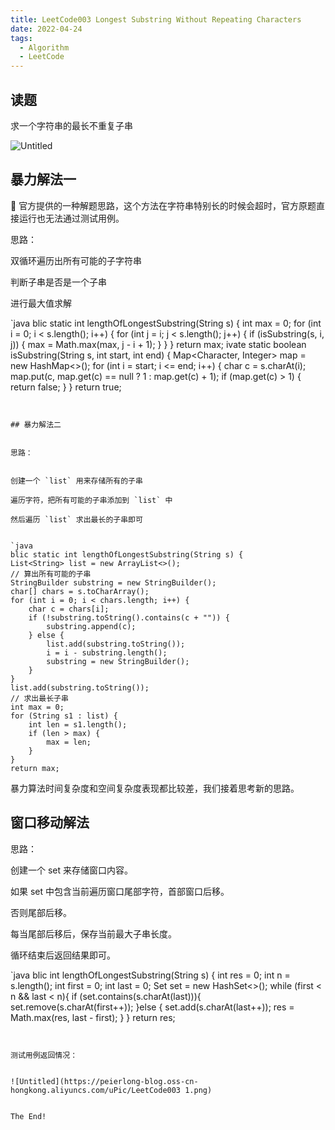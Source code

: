 ```yaml
---
title: LeetCode003 Longest Substring Without Repeating Characters
date: 2022-04-24
tags:
  - Algorithm
  - LeetCode
---
```


## 读题


求一个字符串的最长不重复子串


![Untitled](https://peierlong-blog.oss-cn-hongkong.aliyuncs.com/uPic/LeetCode003.png)


## 暴力解法一


🚫 官方提供的一种解题思路，这个方法在字符串特别长的时候会超时，官方原题直接运行也无法通过测试用例。


思路：


双循环遍历出所有可能的子字符串

判断子串是否是一个子串

进行最大值求解


`java
blic static int lengthOfLongestSubstring(String s) {
  int max = 0;
  for (int i = 0; i < s.length(); i++) {
      for (int j = i; j < s.length(); j++) {
          if (isSubstring(s, i, j)) {
              max = Math.max(max, j - i + 1);
          }
      }
  }
  return max;
ivate static boolean isSubstring(String s, int start, int end) {
  Map<Character, Integer> map = new HashMap<>();
  for (int i = start; i <= end; i++) {
      char c = s.charAt(i);
      map.put(c, map.get(c) == null ? 1 : map.get(c) + 1);
      if (map.get(c) > 1) {
          return false;
      }
  }
  return true;
```


## 暴力解法二


思路：


创建一个 `list` 用来存储所有的子串

遍历字符，把所有可能的子串添加到 `list` 中

然后遍历 `list` 求出最长的子串即可


`java
blic static int lengthOfLongestSubstring(String s) {
List<String> list = new ArrayList<>();
// 算出所有可能的子串
StringBuilder substring = new StringBuilder();
char[] chars = s.toCharArray();
for (int i = 0; i < chars.length; i++) {
    char c = chars[i];
    if (!substring.toString().contains(c + "")) {
        substring.append(c);
    } else {
        list.add(substring.toString());
        i = i - substring.length();
        substring = new StringBuilder();
    }
}
list.add(substring.toString());
// 求出最长子串
int max = 0;
for (String s1 : list) {
    int len = s1.length();
    if (len > max) {
        max = len;
    }
}
return max;
```


暴力算法时间复杂度和空间复杂度表现都比较差，我们接着思考新的思路。


## 窗口移动解法


思路：


创建一个 set 来存储窗口内容。

如果 set 中包含当前遍历窗口尾部字符，首部窗口后移。

否则尾部后移。

每当尾部后移后，保存当前最大子串长度。

循环结束后返回结果即可。


`java
blic int lengthOfLongestSubstring(String s) {
  int res = 0;
  int n = s.length();
  int first = 0;
  int last = 0;
  Set<Character> set = new HashSet<>();
  while (first < n && last < n){
      if (set.contains(s.charAt(last))){
          set.remove(s.charAt(first++));
      }else {
          set.add(s.charAt(last++));
          res = Math.max(res, last - first);
      }
  }
  return res;
```


测试用例返回情况：


![Untitled](https://peierlong-blog.oss-cn-hongkong.aliyuncs.com/uPic/LeetCode003 1.png)


The End!
